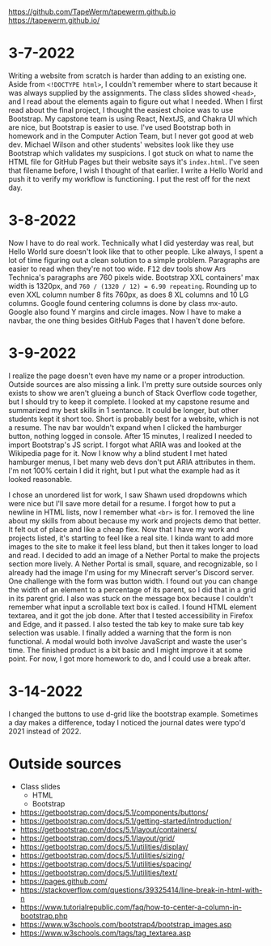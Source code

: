 https://github.com/TapeWerm/tapewerm.github.io
https://tapewerm.github.io/

# 3-7-2022
Writing a website from scratch is harder than adding to an existing one.
Aside from `<!DOCTYPE html>`, I couldn't remember where to start because it was always supplied by the assignments.
The class slides showed `<head>`, and I read about the elements again to figure out what I needed.
When I first read about the final project, I thought the easiest choice was to use Bootstrap.
My capstone team is using React, NextJS, and Chakra UI which are nice, but Bootstrap is easier to use.
I've used Bootstrap both in homework and in the Computer Action Team, but I never got good at web dev.
Michael Wilson and other students' websites look like they use Bootstrap which validates my suspicions.
I got stuck on what to name the HTML file for GitHub Pages but their website says it's `index.html`.
I've seen that filename before, I wish I thought of that earlier.
I write a Hello World and push it to verify my workflow is functioning.
I put the rest off for the next day.

# 3-8-2022
Now I have to do real work.
Technically what I did yesterday was real, but Hello World sure doesn't look like that to other people.
Like always, I spent a lot of time figuring out a clean solution to a simple problem.
Paragraphs are easier to read when they're not too wide.
<kbd>F12</kbd> dev tools show Ars Technica's paragraphs are 760 pixels wide.
Bootstrap XXL containers' max width is 1320px, and `760 / (1320 / 12) = 6.90 repeating`.
Rounding up to even XXL column number 8 fits 760px, as does 8 XL columns and 10 LG columns.
Google found centering columns is done by class mx-auto.
Google also found Y margins and circle images.
Now I have to make a navbar, the one thing besides GitHub Pages that I haven't done before.

# 3-9-2022
I realize the page doesn't even have my name or a proper introduction.
Outside sources are also missing a link.
I'm pretty sure outside sources only exists to show we aren't glueing a bunch of Stack Overflow code together, but I should try to keep it complete.
I looked at my capstone resume and summarized my best skills in 1 sentance.
It could be longer, but other students kept it short too.
Short is probably best for a website, which is not a resume.
The nav bar wouldn't expand when I clicked the hamburger button, nothing logged in console.
After 15 minutes, I realized I needed to import Bootstrap's JS script.
I forgot what ARIA was and looked at the Wikipedia page for it.
Now I know why a blind student I met hated hamburger menus, I bet many web devs don't put ARIA attributes in them.
I'm not 100% certain I did it right, but I put what the example had as it looked reasonable.

I chose an unordered list for work, I saw Shawn used dropdowns which were nice but I'll save more detail for a resume.
I forgot how to put a newline in HTML lists, now I remember what `<br>` is for.
I removed the line about my skills from about because my work and projects demo that better.
It felt out of place and like a cheap flex.
Now that I have my work and projects listed, it's starting to feel like a real site.
I kinda want to add more images to the site to make it feel less bland, but then it takes longer to load and read.
I decided to add an image of a Nether Portal to make the projects section more lively.
A Nether Portal is small, square, and recognizable, so I already had the image I'm using for my Minecraft server's Discord server.
One challenge with the form was button width.
I found out you can change the width of an element to a percentage of its parent, so I did that in a grid in its parent grid.
I also was stuck on the message box because I couldn't remember what input a scrollable text box is called.
I found HTML element textarea, and it got the job done.
After that I tested accessibility in Firefox and Edge, and it passed.
I also tested the tab key to make sure tab key selection was usable.
I finally added a warning that the form is non functional.
A modal would both involve JavaScript and waste the user's time.
The finished product is a bit basic and I might improve it at some point.
For now, I got more homework to do, and I could use a break after.

# 3-14-2022
I changed the buttons to use d-grid like the bootstrap example.
Sometimes a day makes a difference, today I noticed the journal dates were typo'd 2021 instead of 2022.

# Outside sources
- Class slides
  - HTML
  - Bootstrap
- https://getbootstrap.com/docs/5.1/components/buttons/
- https://getbootstrap.com/docs/5.1/getting-started/introduction/
- https://getbootstrap.com/docs/5.1/layout/containers/
- https://getbootstrap.com/docs/5.1/layout/grid/
- https://getbootstrap.com/docs/5.1/utilities/display/
- https://getbootstrap.com/docs/5.1/utilities/sizing/
- https://getbootstrap.com/docs/5.1/utilities/spacing/
- https://getbootstrap.com/docs/5.1/utilities/text/
- https://pages.github.com/
- https://stackoverflow.com/questions/39325414/line-break-in-html-with-n
- https://www.tutorialrepublic.com/faq/how-to-center-a-column-in-bootstrap.php
- https://www.w3schools.com/bootstrap4/bootstrap_images.asp
- https://www.w3schools.com/tags/tag_textarea.asp

